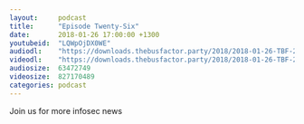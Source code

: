 ```yaml
---
layout:     podcast
title:      "Episode Twenty-Six"
date:       2018-01-26 17:00:00 +1300
youtubeid:  "LQWpOjDX0WE"
audiodl:    "https://downloads.thebusfactor.party/2018/2018-01-26-TBF-26.mp3"
videodl:    "https://downloads.thebusfactor.party/2018/2018-01-26-TBF-26.mp4"
audiosize:  63472749
videosize:  827170489
categories: podcast
---
```

Join us for more infosec news
